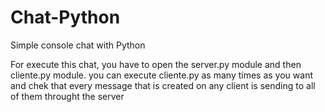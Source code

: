 # Chat-Python
Simple console chat with Python

For execute this chat, you have to open the server.py module and then cliente.py module.
you can execute cliente.py as many times as you want and chek that every message that is created on any client is sending to all of them throught the server
